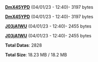 [**DmX45YPD**](/data/DmX45YPD.txt) (04/01/23 - 12:40)- 3197 bytes

[**DmX45YPD**](/data/DmX45YPD.txt) (04/01/23 - 12:40)- 3197 bytes

[**J03jA1WU**](/data/J03jA1WU.txt) (04/01/23 - 12:40)- 2455 bytes

[**J03jA1WU**](/data/J03jA1WU.txt) (04/01/23 - 12:40)- 2455 bytes

**Total Datas**: 2828

**Total Size**: 18.23 MB / 18.2 MB